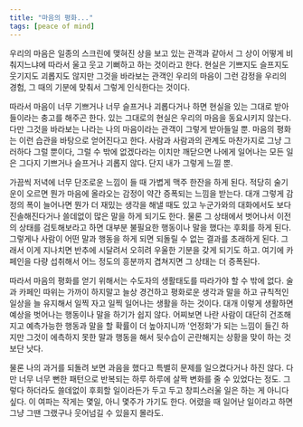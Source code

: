 ```yaml
---
title: "마음의 평화..."
tags: [peace of mind]
---
```


우리의 마음은 일종의 스크린에 맺혀진 상을 보고 있는 관객과 같아서 그 상이 어떻게 비춰지느냐에 따라서 울고 웃고 기뻐하고 하는 것이라고 한다.
현실은 기쁘지도 슬프지도 웃기지도 괴롭지도 않지만 그것을 바라보는 관객인 우리의 마음이 그런 감정을 우리의 경험, 그 때의 기분에 맞춰서 그렇게 인식한다는 것이다.

따라서 마음이 너무 기쁘거나 너무 슬프거나 괴롭다거나 하면 현실을 있는 그대로 받아들이라는 충고를 해주곤 한다. 있는 그대로의 현실은 우리의 마음을 동요시키지 않는다. 다만 그것을 바라보는 나라는 나의 마음이라는 관객이 그렇게 받아들일 뿐. 마음의 평화는 이런 습관을 바탕으로 얻어진다고 한다. 사람과 사람과의 관계도 마찬가지로 그냥 그러하다 그럴 뿐이다, 그럴 수 밖에 없겠다라는 이치만 깨닫으면 나에게 일어나는 모든 일은 그다지 기쁘거나 슬프거나 괴롭지 않다. 단지 내가 그렇게 느낄 뿐.

가끔씩 저녁에 너무 단조로운 느낌이 들 때 가볍게 맥주 한잔을 하게 된다. 적당히 술기운이 오르면 뭔가 마음에 올라오는 감정이 약간 증폭되는 느낌을 받는다. 대개 그렇게 감정의 폭이 늘어나면 뭔가 더 재밌는 생각을 해낼 때도 있고 누군가와의 대화에서도 보다 진솔해진다거나 쓸데없이 많은 말을 하게 되기도 한다. 물론 그 상태에서 벗어나서 이전의 상태를 검토해보라고 하면 대부분 불필요한 행동이나 말을 했다는 후회를 하게 된다. 그렇게나 사람이 어떤 말과 행동을 하게 되면 되돌릴 수 없는 결과를 초래하게 된다. 그래서 이게 지나치면 반추에 시달려서 오히려 우울한 기분을 갖게 되기도 하고. 여기에 카페인을 다량 섭취해서 어느 정도의 흥분까지 겹쳐지면 그 상태는 더 증폭된다.

따라서 마음의 평화를 얻기 위해서는 수도자의 생활태도를 따라가야 할 수 밖에 없다. 술과 카페인 따위는 가까이 하지말고 늘상 경건하고 평화로운 생각과 말을 하고 규칙적인 일상을 늘 유지해서 일찍 자고 일찍 일어나는 생활을 하는 것이다. 대개 이렇게 생활하면 예상을 벗어나는 행동이나 말을 하기가 쉽지 않다. 어찌보면 나란 사람이 대단히 건조해지고 예측가능한 행동과 말을 할 확률이 더 높아지니까 '언정화'가 되는 느낌이 들긴 하지만 그것이 에측하지 못한 말과 행동을 해서 뒷수습이 곤란해지는 상황을 맞이 하는 것보단 낫다.

물론 나의 과거를 되돌려 보면 과음을 했다고 특별히 문제를 일으켰다거나 하진 않다. 다만 너무 너무 뻔한 패턴으로 반복되는 하루 하루에 살짝 변화를 줄 수 있었다는 정도. 그렇다 하더라도 쓸데없이 후회할 일이라든가 두고 두고 창피스러울 일은 하는 게 아니다 싶다. 이 여파는 작게는 몇일, 아니 몇주가 가기도 한다. 어렸을 때 일어난 일이라고 하면 그냥 그땐 그랬구나 웃어넘길 수 있을지 몰라도. 
